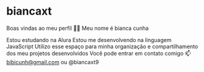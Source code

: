 # biancaxt
Boas vindas ao meu perfil 💙💙
Meu nome é bianca cunha 

Estou estudando na Alura
Estou me desenvolvendo na linguagem JavaScript
Utilizo esse espaço para minha organização e compartilhamento dos meu projetos desenvolvidos
Você pode entrar em contato comigo 📫
bibicunh@gmail.com
ou @biancaxt9
